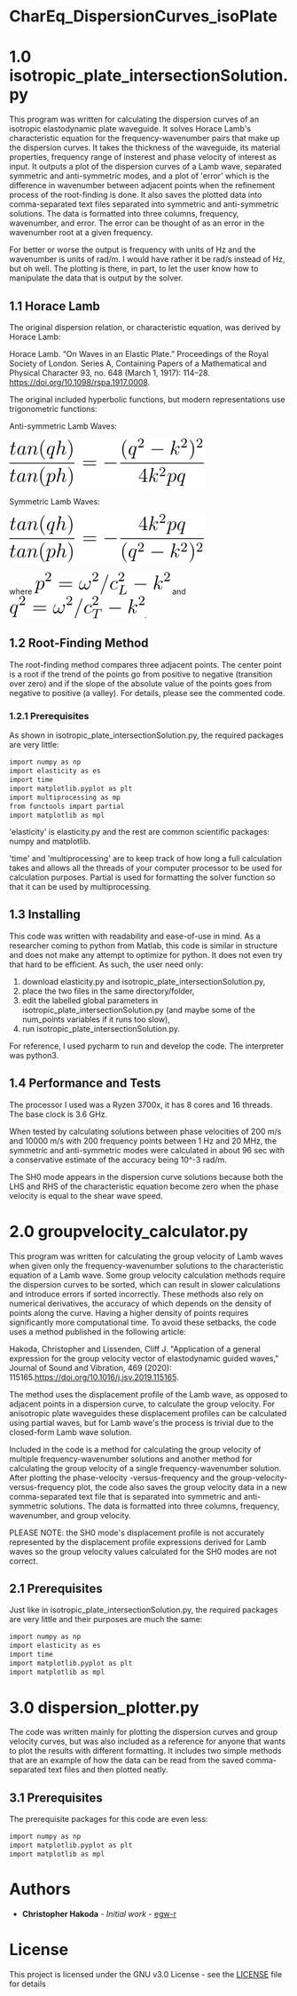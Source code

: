 # CharEq_DispersionCurves_isoPlate

# 1.0 isotropic_plate_intersectionSolution.py
This program was written for calculating the dispersion curves of an isotropic elastodynamic plate waveguide. It solves 
Horace Lamb's characteristic equation for the frequency-wavenumber pairs that make up the dispersion curves. It takes 
the thickness of the waveguide, its material properties, frequency range of insterest and phase velocity of interest as 
input. It outputs a plot of the dispersion curves of a Lamb wave, separated symmetric and anti-symmetric modes, and a 
plot of 'error' which is the difference in wavenumber between adjacent points when the refinement process of the 
root-finding is done. It also saves the plotted data into comma-separated text files separated into symmetric and anti-symmetric
solutions. The data is formatted into three columns, frequency, wavenumber, and error. The error can be thought of as an
error in the wavenumber root at a given frequency.

For better or worse the output is frequency with units of Hz and the wavenumber is units of rad/m. I would have rather 
it be rad/s instead of Hz, but oh well. The plotting is there, in part, to let the user know how to manipulate the data 
that is output by the solver.

## 1.1 Horace Lamb
The original dispersion relation, or characteristic equation, was derived by Horace Lamb:

Horace Lamb. “On Waves in an Elastic Plate.” Proceedings of the Royal Society of London. Series A, Containing Papers of a Mathematical and Physical Character 93, no. 648 (March 1, 1917): 114–28. https://doi.org/10.1098/rspa.1917.0008.

The original included hyperbolic functions, but modern representations use trigonometric functions:

Anti-symmetric Lamb Waves:

![images](images/antisym_chareq.svg)

Symmetric Lamb Waves:

![images](images/sym_chareq.svg)

where ![images](images/longWavenumber.svg) and ![images](images/shearWavenumber.svg).

## 1.2 Root-Finding Method

The root-finding method compares three adjacent points. The center point is a root if the trend of the points go from 
positive to negative (transition over zero) and if the slope of the absolute value of the points goes from negative to 
positive (a valley). For details, please see the commented code.

### 1.2.1 Prerequisites

As shown in isotropic_plate_intersectionSolution.py, the required packages are very little: 
```
import numpy as np
import elasticity as es
import time
import matplotlib.pyplot as plt
import multiprocessing as mp
from functools impart partial
import matplotlib as mpl
```
'elasticity' is elasticity.py and the rest are common scientific packages: numpy and matplotlib.

'time' and 'multiprocessing' are to keep track of how long a full calculation takes and allows all the 
threads of your computer processor to be used for calculation purposes. Partial is used for formatting the solver function
so that it can be used by multiprocessing.

## 1.3 Installing

This code was written with readability and ease-of-use in mind. As a researcher coming to python from Matlab, this code 
is similar in structure and does not make any attempt to optimize for python. It does not even try that hard to be efficient.
As such, the user need only: 
1. download elasticity.py and isotropic_plate_intersectionSolution.py, 
1. place the two files in the same directory/folder,
1. edit the labelled global parameters in isotropic_plate_intersectionSolution.py (and maybe some of the num_points variables if it runs too slow),
1. run isotropic_plate_intersectionSolution.py.

For reference, I used pycharm to run and develop the code. The interpreter was python3.

## 1.4 Performance and Tests

The processor I used was a Ryzen 3700x, it has 8 cores and 16 threads. The base clock is 3.6 GHz.

When tested by calculating solutions between phase velocities of 200 m/s and 10000 m/s with 200 frequency points 
between 1 Hz and 20 MHz, the symmetric and anti-symmetric modes were calculated in about 96 sec with a conservative 
estimate of the accuracy being 10^-3 rad/m.

The SH0 mode appears in the dispersion curve solutions because both the LHS and RHS of the characteristic equation 
become zero when the phase velocity is equal to the shear wave speed.

# 2.0 groupvelocity_calculator.py
This program was written for calculating the group velocity of Lamb waves when given only the frequency-wavenumber 
solutions to the characteristic equation of a Lamb wave. Some group velocity calculation methods require the dispersion
curves to be sorted, which can result in slower calculations and introduce errors if sorted incorrectly. These methods also
rely on numerical derivatives, the accuracy of which depends on the density of points along the curve. Having a higher density
of points requires significantly more computational time. To avoid these setbacks, the code uses a method published in the 
following article:

Hakoda, Christopher and Lissenden, Cliff J. "Application of a general expression for the group velocity vector of elastodynamic guided waves," Journal of Sound and Vibration, 469 (2020): 115165.https://doi.org/10.1016/j.jsv.2019.115165.

The method uses the displacement profile of the Lamb wave, as opposed to adjacent points in a dispersion curve, to calculate
the group velocity. For anisotropic plate waveguides these displacement profiles can be calculated using partial waves, but 
for Lamb wave's the process is trivial due to the closed-form Lamb wave solution. 

Included in the code is a method for calculating the group velocity of multiple frequency-wavenumber solutions and another
method for calculating the group velocity of a single frequency-wavenumber solution. After plotting the phase-velocity
-versus-frequency and the group-velocity-versus-frequency plot, the code also saves the group velocity
data in a new comma-separated text file that is separated into symmetric and anti-symmetric solutions. The data is formatted
into three columns, frequency, wavenumber, and group velocity. 

PLEASE NOTE: the SH0 mode's displacement profile is not accurately represented by the displacement profile expressions derived for Lamb waves
so the group velocity values calculated for the SH0 modes are not correct. 

## 2.1 Prerequisites
Just like in isotropic_plate_intersectionSolution.py, the required packages are very little and their purposes are much the same: 
```
import numpy as np
import elasticity as es
import time
import matplotlib.pyplot as plt
import matplotlib as mpl
```

# 3.0 dispersion_plotter.py
The code was written mainly for plotting the dispersion curves and group velocity curves, but was also included as a reference
for anyone that wants to plot the results with different formatting. It includes two simple methods that are an example of how
the data can be read from the saved comma-separated text files and then plotted neatly. 

## 3.1 Prerequisites
The prerequisite packages for this code are even less: 
```
import numpy as np
import matplotlib.pyplot as plt
import matplotlib as mpl
```

# Authors

* **Christopher Hakoda** - *Initial work* - [egw-r](https://github.com/egw-r/)

# License

This project is licensed under the GNU v3.0 License - see the [LICENSE](LICENSE) file for details
